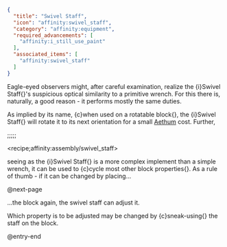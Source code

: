```json
{
  "title": "Swivel Staff",
  "icon": "affinity:swivel_staff",
  "category": "affinity:equipment",
  "required_advancements": [
    "affinity:i_still_use_paint"
  ],
  "associated_items": [
    "affinity:swivel_staff"
  ]
}
```

Eagle-eyed observers might, after careful examination, realize the {i}Swivel Staff{}'s suspicious optical similarity to
a primitive wrench. For this there is, naturally, a good reason - it performs mostly the same duties.


As implied by its name, {c}when used on a rotatable block{}, the {i}Swivel Staff{} will rotate it to its next
orientation for a small [Aethum](^affinity:aethum) cost. Further,

;;;;;

<recipe;affinity:assembly/swivel_staff>

seeing as the {i}Swivel Staff{} is a more complex implement than a simple wrench, it can be used to {c}cycle most other block
properties{}. As a rule of thumb - if it can be changed by placing... 


@next-page

...the block again, the swivel staff can adjust it.


Which property is to be adjusted may be changed by {c}sneak-using{} the staff on the block.

@entry-end